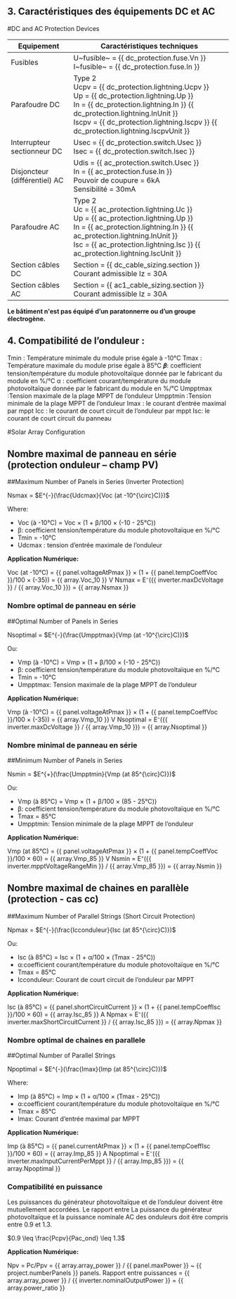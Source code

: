 ## 3. Caractéristiques des équipements DC et AC 
#DC and AC Protection Devices

| Equipement | Caractéristiques techniques |
| -- | -- |
| Fusibles | U~fusible~ = {{ dc_protection.fuse.Vn }}<br> I~fusible~ = {{ dc_protection.fuse.In }} |
| Parafoudre DC | Type 2<br>Ucpv = {{ dc_protection.lightning.Ucpv }}<br>Up = {{ dc_protection.lightning.Up }}<br>In = {{ dc_protection.lightning.In }} {{ dc_protection.lightning.InUnit }}<br>Iscpv = {{ dc_protection.lightning.Iscpv }} {{ dc_protection.lightning.IscpvUnit }} |
| Interrupteur sectionneur DC | Usec = {{ dc_protection.switch.Usec }}<br>Isec = {{ dc_protection.switch.Isec }} |
| Disjoncteur (différentiel) AC | Udis = {{ ac_protection.switch.Usec }}<br>In = {{ ac_protection.fuse.In }}<br>Pouvoir de coupure = 6kA<br>Sensibilité = 30mA |
| Parafoudre AC | Type 2<br>Uc = {{ ac_protection.lightning.Uc }}<br>Up = {{ ac_protection.lightning.Up }}<br>In = {{ ac_protection.lightning.In }} {{ ac_protection.lightning.InUnit }}<br>Isc = {{ ac_protection.lightning.Isc }} {{ ac_protection.lightning.IscUnit }} |
| Section câbles DC | Section = {{ dc_cable_sizing.section }}<br>Courant admissible Iz = 30A |
| Section câbles AC | Section = {{ ac1_cable_sizing.section }}<br>Courant admissible Iz = 30A |

**Le bâtiment n'est pas équipé d’un paratonnerre ou d’un groupe électrogène.**

## 4. Compatibilité de l’onduleur :

Tmin : Température minimale du module prise égale à -10°C
Tmax : Température maximale du module prise égale à 85°C
𝜷: coefficient tension/température du module photovoltaïque donnée par le fabricant du module en %/°C
α : coefficient courant/température du module photovoltaïque donnée par le fabricant du module en %/°C
Umpptmax :Tension maximale de la plage MPPT de l’onduleur
Umpptmin :Tension minimale de la plage MPPT de l’onduleur
Imax : le courant d’entrée maximal par mppt
Icc : le courant de court circuit de l’onduleur par mppt
Isc: le courant de court circuit du panneau

#Solar Array Configuration
## Nombre maximal de panneau en série (protection onduleur – champ PV)
##Maximum Number of Panels in Series (Inverter Protection)

Nsmax = $E^{-}(\frac{Udcmax}{Voc (at -10^{\circ}C)})$

Where:
- Voc (à -10°C) = Voc × (1 + β/100 × (-10 - 25°C))
- β: coefficient tension/température du module photovoltaïque en %/°C
- Tmin = -10°C
- Udcmax : tension d’entrée maximale de l’onduleur

**Application Numérique:**

Voc (at -10°C) = {{ panel.voltageAtPmax }} × (1 + {{ panel.tempCoeffVoc }}/100 × (-35)) = {{ array.Voc_10 }} V
Nsmax = E⁻({{ inverter.maxDcVoltage }} / {{ array.Voc_10 }}) = {{ array.Nsmax }}

### Nombre optimal de panneau en série
##Optimal Number of Panels in Series

Nsoptimal = $E^{-}(\frac{Umpptmax}{Vmp (at -10^{\circ}C)})$

Ou:
- Vmp (à -10°C) = Vmp × (1 + β/100 × (-10 - 25°C))
- β: coefficient tension/température du module photovoltaïque en %/°C
- Tmin = -10°C
- Umpptmax: Tension maximale de la plage MPPT de l’onduleur

**Application Numérique:**

Vmp (à -10°C) = {{ panel.voltageAtPmax }} × (1 + {{ panel.tempCoeffVoc }}/100 × (-35)) = {{ array.Vmp_10 }} V
Nsoptimal = E⁻({{ inverter.maxDcVoltage }} / {{ array.Vmp_10 }}) = {{ array.Nsoptimal }}

### Nombre minimal de panneau en série
##Minimum Number of Panels in Series

Nsmin = $E^{+}(\frac{Umpptmin}{Vmp (at 85^{\circ}C)})$

Ou:
- Vmp (à 85°C) = Vmp × (1 + β/100 × (85 - 25°C))
- β: coefficient tension/température du module photovoltaïque en %/°C
- Tmax = 85°C
- Umpptmin: Tension minimale de la plage MPPT de l’onduleur

**Application Numérique:**

Vmp (at 85°C) = {{ panel.voltageAtPmax }} × (1 + {{ panel.tempCoeffVoc }}/100 × 60) = {{ array.Vmp_85 }} V
Nsmin = E⁺({{ inverter.mpptVoltageRangeMin }} / {{ array.Vmp_85 }}) = {{ array.Nsmin }}

## Nombre maximal de chaines en parallèle (protection - cas cc)
##Maximum Number of Parallel Strings (Short Circuit Protection)

Npmax = $E^{-}(\frac{Icconduleur}{Isc (at 85^{\circ}C)})$

Ou:
- Isc (à 85°C) = Isc × (1 + α/100 × (Tmax - 25°C))
- α:coefficient courant/température du module photovoltaïque en %/°C
- Tmax = 85°C
- Icconduleur: Courant de court circuit de l’onduleur par MPPT

**Application Numérique:**

Isc (à 85°C) = {{ panel.shortCircuitCurrent }} × (1 + {{ panel.tempCoeffIsc }}/100 × 60) = {{ array.Isc_85 }} A
Npmax = E⁻({{ inverter.maxShortCircuitCurrent }} / {{ array.Isc_85 }}) = {{ array.Npmax }}

### Nombre optimal de chaines en parallele
##Optimal Number of Parallel Strings

Npoptimal = $E^{-}(\frac{Imax}{Imp (at 85^{\circ}C)})$

Where:
- Imp (à 85°C) = Imp × (1 + α/100 × (Tmax - 25°C))
- α:coefficient courant/température du module photovoltaïque en %/°C
- Tmax = 85°C
- Imax: Courant d’entrée maximal par MPPT

**Application Numérique:**

Imp (à 85°C) = {{ panel.currentAtPmax }} × (1 + {{ panel.tempCoeffIsc }}/100 × 60) = {{ array.Imp_85 }} A
Npoptimal = E⁻({{ inverter.maxInputCurrentPerMppt }} / {{ array.Imp_85 }}) = {{ array.Npoptimal }}

### Compatibilité en puissance

Les puissances du générateur photovoltaïque et de l’onduleur doivent être mutuellement accordées. 
Le rapport entre La puissance du générateur photovoltaïque et la puissance nominale AC des onduleurs 
doit être compris entre 0.9 et 1.3.

$0.9 \leq \frac{Pcpv}{Pac_ond} \leq 1.3$

**Application Numérique:**

Npv = Pc/Ppv = {{ array.array_power }} / {{ panel.maxPower }} ~ {{ project.numberPanels }} panels.
Rapport entre puissances = {{ array.array_power }} / {{ inverter.nominalOutputPower }} = {{ array.power_ratio }}
